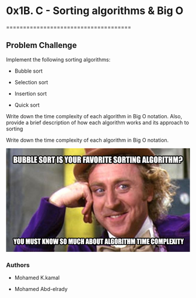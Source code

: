 # 0x1B. C - Sorting algorithms & Big O

=====================================

## Problem Challenge

Implement the following sorting algorithms:

- Bubble sort

- Selection sort

- Insertion sort

- Quick sort

Write down the time complexity of each algorithm in Big O notation. Also, provide a brief description of how each algorithm works and its approach to sorting

Write down the time complexity of each algorithm in Big O notation.

![Alt text](image.png)

### Authors

- Mohamed K.kamal

- Mohamed Abd-elrady
